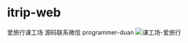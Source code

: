 # itrip-web
爱旅行课工场
源码联系微信  programmer-duan
![课工场-爱旅行](https://images.cnblogs.com/cnblogs_com/xikui/2146954/o_220419130731_%E5%BE%AE%E4%BF%A1%E5%9B%BE%E7%89%87_20220419210721.png)
